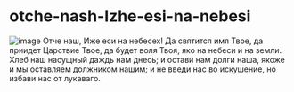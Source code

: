 # otche-nash-Izhe-esi-na-nebesi
![image](https://github.com/GlebKom/otche-nash-Izhe-esi-na-nebesi/assets/113019811/5cbf1504-d3cd-4834-b193-e41fd6782e42)
Отче наш, Иже еси на небесех!
Да святится имя Твое, да приидет Царствие Твое, да будет воля Твоя, яко на небеси и на земли. Хлеб наш насущный даждь нам днесь; и остави нам долги наша, якоже и мы оставляем должником нашим; и не введи нас во искушение, но избави нас от лукаваго.
